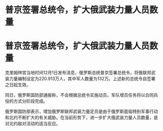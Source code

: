 # 普京签署总统令，扩大俄武装力量人员数量

# 普京签署总统令，扩大俄武装力量人员数量

克里姆林宫当地时间12月1日发布消息，俄罗斯总统普京签署总统令，将俄联邦武装力量编制设定为220.913万人，其中军人数量为132万。上述新的总统令自签署之日起生效。

同日，俄罗斯国防部通报称，不会根据总统令实施动员，军队增员任务将以合同兵役的方式分阶段完成。

俄罗斯国防部表示，增加俄罗斯联邦武装力量定员是由于俄罗斯面临特别军事行动和北约不断扩大的有关威胁。在当前形势下，进一步扩大俄武装力量人员数量，是对北约敌对活动的适当反应。

